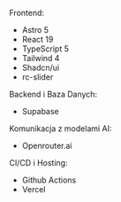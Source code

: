 Frontend:
- Astro 5
- React 19
- TypeScript 5
- Tailwind 4
- Shadcn/ui
- rc-slider

Backend i Baza Danych:
- Supabase

Komunikacja z modelami AI:
- Openrouter.ai

CI/CD i Hosting:
- Github Actions
- Vercel